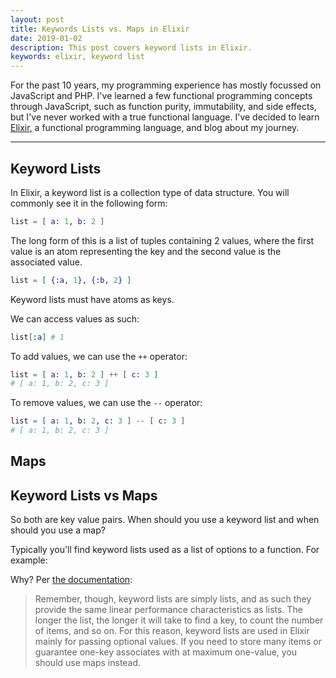 ```yaml
---
layout: post
title: Keywords Lists vs. Maps in Elixir
date: 2019-01-02
description: This post covers keyword lists in Elixir.
keywords: elixir, keyword list
---
```


For the past 10 years, my programming experience has mostly focussed on JavaScript and PHP. I've learned a few functional programming concepts through JavaScript, such as function purity, immutability, and side effects, but I've never worked with a true functional language. I've decided to learn [Elixir](https://elixir-lang.org/), a functional programming language, and blog about my journey.

<hr>

## Keyword Lists

In Elixir, a keyword list is a collection type of data structure. You will commonly see it in the following form:

```elixir
list = [ a: 1, b: 2 ]
```

The long form of this is a list of tuples containing 2 values, where the first value is an atom representing the key and the second value is the associated value.

```elixir
list = [ {:a, 1}, {:b, 2} ]
```

Keyword lists must have atoms as keys.

We can access values as such:

```elixir
list[:a] # 1
```

To add values, we can use the `++` operator:

```elixir
list = [ a: 1, b: 2 ] ++ [ c: 3 ]
# [ a: 1, b: 2, c: 3 ]
```

To remove values, we can use the `--` operator:

```elixir
list = [ a: 1, b: 2, c: 3 ] -- [ c: 3 ]
# [ a: 1, b: 2, c: 3 ]
```

## Maps

## Keyword Lists vs Maps

So both are key value pairs. When should you use a keyword list and when should you use a map?

Typically you'll find keyword lists used as a list of options to a function. For example:


Why? Per [the documentation](https://elixir-lang.org/getting-started/keywords-and-maps.html):

> Remember, though, keyword lists are simply lists, and as such they provide the same linear performance characteristics as lists. The longer the list, the longer it will take to find a key, to count the number of items, and so on. For this reason, keyword lists are used in Elixir mainly for passing optional values. If you need to store many items or guarantee one-key associates with at maximum one-value, you should use maps instead.
